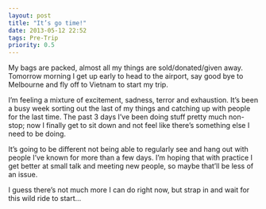 ```yaml
---
layout: post
title: "It’s go time!"
date: 2013-05-12 22:52
tags: Pre-Trip
priority: 0.5
---
```


My bags are packed, almost all my things are sold/donated/given away. Tomorrow morning I get up early to head to the airport, say good bye to Melbourne and fly off to Vietnam to start my trip.

I’m feeling a mixture of excitement, sadness, terror and exhaustion. It’s been a busy week sorting out the last of my things and catching up with people for the last time. The past 3 days I’ve been doing stuff pretty much non-stop; now I finally get to sit down and not feel like there’s something else I need to be doing.

It’s going to be different not being able to regularly see and hang out with people I’ve known for more than a few days. I’m hoping that with practice I get better at small talk and meeting new people, so maybe that’ll be less of an issue.

I guess there’s not much more I can do right now, but strap in and wait for this wild ride to start…
